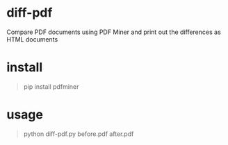 # diff-pdf
 Compare PDF documents using PDF Miner and print out the differences as HTML documents

# install
> pip install pdfminer

# usage
> python diff-pdf.py before.pdf after.pdf
